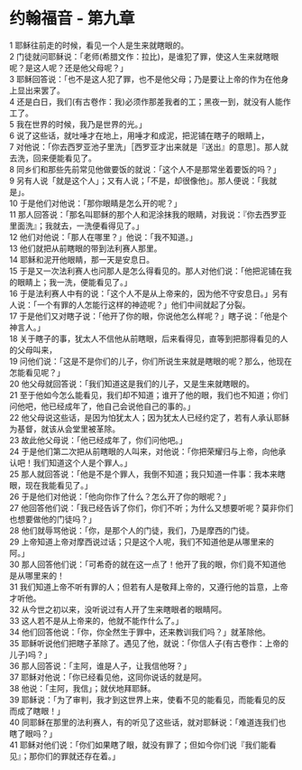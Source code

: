 # 约翰福音 - 第九章
  
 1 耶稣往前走的时候，看见一个人是生来就瞎眼的。  
 2 门徒就问耶稣说：「老师(希腊文作：拉比)，是谁犯了罪，使这人生来就瞎眼呢？是这人呢？还是他父母呢？」  
 3 耶稣回答说：「也不是这人犯了罪，也不是他父母；乃是要让上帝的作为在他身上显出来罢了。  
 4 还是白日，我们(有古卷作：我)必须作那差我者的工；黑夜一到，就没有人能作工了。  
 5 我在世界的时候，我乃是世界的光。」  
 6 说了这些话，就吐唾才在地上，用唾才和成泥，把泥铺在瞎子的眼睛上，  
 7 对他说：「你去西罗亚池子里洗」［西罗亚才出来就是『送出』的意思］。那人就去洗，回来便能看见了。  
 8 同乡们和那些先前常见他做要饭的就说：「这个人不是那常坐着要饭的吗？」  
 9 另有人说「就是这个人」；又有人说；「不是，却很像他」。那人便说：「我就是」。  
 10 于是他们对他说：「那你眼睛是怎么开的呢？」  
 11 那人回答说：「那名叫耶稣的那个人和泥涂抹我的眼睛，对我说：『你去西罗亚里面洗』；我就去，一洗便看得见了。」  
 12 他们对他说：「那人在哪里？」他说：「我不知道。」  
 13 他们就把从前瞎眼的带到法利赛人那里。  
 14 耶稣和泥开他眼睛，那一天是安息日。  
 15 于是又一次法利赛人也问那人是怎么得看见的。那人对他们说：「他把泥铺在我的眼睛上；我一洗，便能看见了。」  
 16 于是法利赛人中有的说：「这个人不是从上帝来的，因为他不守安息日。」另有人说：「一个有罪的人怎能行这样的神迹呢？」他们中间就起了分裂。  
 17 于是他们又对瞎子说：「他开了你的眼，你说他怎么样呢？」瞎子说：「他是个神言人。」  
 18 关于瞎子的事，犹太人不信他从前瞎眼，后来看得见，直等到把那得看见的人的父母叫来，  
 19 问他们说：「这是不是你们的儿子，你们所说生来就是瞎眼的呢？那么，他现在怎能看见呢？」  
 20 他父母就回答说：「我们知道这是我们的儿子，又是生来就瞎眼的。  
 21 至于他如今怎么能看见，我们却不知道；谁开了他的眼，我们也不知道；你们问他吧，他已经成年了，他自己会说他自己的事的。」  
 22 他父母说这些话，是因为怕犹太人；因为犹太人已经约定了，若有人承认耶稣为基督，就该从会堂里被革除。  
 23 故此他父母说：「他已经成年了，你们问他吧。」  
 24 于是他们第二次把从前瞎眼的人叫来，对他说：「你把荣耀归与上帝，向他承认吧！我们知道这个人是个罪人。」  
 25 那人就回答说：「他是不是个罪人，我倒不知道；我只知道一件事：我本来瞎眼，现在我能看见了。」  
 26 于是他们对他说：「他向你作了什么？怎么开了你的眼呢？」  
 27 他回答他们说：「我已经告诉了你们，你们不听；为什么又想要听呢？莫非你们也想要做他的门徒吗？」  
 28 他们就辱骂他说：「你，是那个人的门徒，我们，乃是摩西的门徒。  
 29 上帝知道上帝对摩西说过话；只是这个人呢，我们不知道他是从哪里来的阿。」  
 30 那人回答他们说：「可希奇的就在这一点了！他开了我的眼，你们竟不知道他是从哪里来的！  
 31 我们知道上帝不听有罪的人；但若有人是敬拜上帝的，又遵行他的旨意，上帝才听他。  
 32 从今世之初以来，没听说过有人开了生来瞎眼者的眼睛阿。  
 33 这人若不是从上帝来的，他就不能作什么了。」  
 34 他们回答他说：「你，你全然生于罪中，还来教训我们吗？」就革除他。  
 35 耶稣听说他们把瞎子革除了。遇见了他，就说：「你信人子(有古卷作：上帝的儿子)吗？」  
 36 那人回答说：「主阿，谁是人子，让我信他呀？」  
 37 耶稣对他说：「你已经看见他，这同你说话的就是阿。  
 38 他说：「主阿，我信」；就伏地拜耶稣。  
 39 耶稣说：「为了审判，我才到这世界上来，使看不见的能看见，而能看见的反而成了瞎眼！」  
 40 同耶稣在那里的法利赛人，有的听见了这些话，就对耶稣说：「难道连我们也瞎了眼吗？」  
 41 耶稣对他们说：「你们如果瞎了眼，就没有罪了；但如今你们说『我们能看见』；那你们的罪就还存在着。」